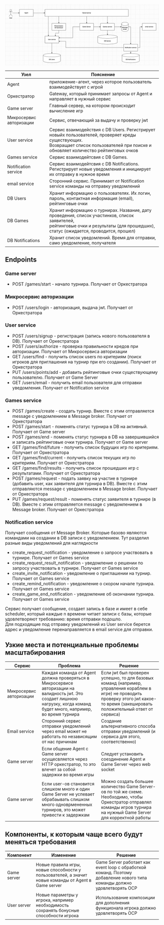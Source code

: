 ![Диаграмма архитектуры](architecture_diagram.png)

| Узел                    | Пояснение                                                                                                                                                                                   | 
|-------------------------|---------------------------------------------------------------------------------------------------------------------------------------------------------------------------------------------|
| Agent                   | приложение-агент, через которое пользователь взаимодействует с игрой                                                                                                                        |
| Оркестратор             | Gateway, который принимает запросы от Agent и направляет в нужный сервис                                                                                                                    |
| Game server             | Главный сервер, на котором происходит вычисление игр                                                                                                                                        |
| Микросервис авторизации | Сервис, отвечающий за выдачу и проверку jwt                                                                                                                                                 |
| User service            | Сервис взаимодействия с DB Users. Регистрирует новыйх пользователей, проверяет креды существующих. <br/>Возвращает список пользователей при поиске и обновляет количество рейтинговых очков |
| Games service           | Сервис взаимодейтсвия с DB Games.                                                                                                                                                           |
| Notification service    | Сервис взаимодейтсвия с DB Notifications. Регистрирует новые уведомления и инициирует их отправку в нужное время                                                                            |
| email service           | Сторонний сервис. Принимает от Notification service команды на отправку уведомлений                                                                                                         |
| DB Users                | Хранит информацию о пользователях. Их логин, пароль, контактная информация (email), рейтинговые очки                                                                                        |
| DB Games                | Хранит информацию о турнирах. Название, дату проведения, список участинков, список заявителей, <br/>рейтинговые очки и результаты (для прошедших), статус (ожидается, проводится, прошел)   |
| DB Notifications        | Хранит список уведомлений. Время для отправки, само уведомление, получателя                                                                                                                 |

## Endpoints
### Game server

- POST /games/start - начало турнира. Получает от Оркестратора

### Микросервис авторизации

- POST /users/login - авторизация, выдача jwt. Получает от Оркестратора

### User service

- POST /users/signup - регистрация (запись нового пользователя в DB). Получает от Оркестратора
- POST /users/authorize - проверка правильности кредов при авторизации. Получает от Микросервиса авторизации
- GET /users/find - получить список users по критериям (поиск игроков для приглашения на турнир при его создании). Получает от Оркестратора
- PUT /users/points/add - добавить рейтинговые очки существующему пользователю. Получает от Game Server
- GET /users/email - получить email пользователя для отправки уведомления. Получает от Notification service

### Games service

- POST /games/create - создать турнир. Вместе с этим отправляется message с уведомлением в Message broker. Получает от Оркестратора
- POST /games/start - поменять статус турнира в DB на активный. Получает от Game server
- POST /games/end - поменять статус турнира в DB на завершившийся и записать рейтинговые очки турнира. Получает от Game server
- GET /games/find/future - получить список будущих игр по критериям. Получает от Оркестратора
- GET /games/find/current - получить список текущих игр по критериям. Получает от Оркестратора
- GET /games/find/results - получить список прошедших игр с результатами. Получает от Оркестратора
- POST /games/request - подать заявку на участие в турнире (добавить user, как заявителя для турнира в DB). Вместе с этим отправляются message с уведомлением в Message broker. Получает от Оркестратора
- PUT /games/request/result - поменять статус заявителя в турнире (в DB). Вместе с этим отправляется message с уведомлением в Message broker. Получает от Оркестратора

### Notification service
Получает сообщения от Message Broker. Которые базово являются командами на создании в DB записи с уведомлением. Тут разделил разные виды уведомлений для наглядности

- create_request_notification - уведомление о запросе участвовать в турнире. Получает от Games service
- create_request_result_notification - уведомление о решении по запросу участвовать в турнире. Получает от Games service
- create_invite_notification - уведомление о приглашении на турнир. Получает от Games service
- create_remind_notification - уведомление о скором начале турнира. Получает от Games service
- create_game_end_notification - уведомление об окончании турнира. Получает от Games service

Сервис получает сообщение, создает запись в базе и имеет в себе scheduler, который каждые n времени читает записи с базы, которые удовлетворяют требованию: время отправки подошло. <br/> 
Для подходящие под отправку уведомлений из User service берется адрес и уведомление перенаправляется в email service для отправки.

## Узкие места и потенциальные проблемы масштабирования
| Сервис                  | Проблема                                                                                                                                                                   | Решение                                                                                                                                                                                  |
|-------------------------|----------------------------------------------------------------------------------------------------------------------------------------------------------------------------|------------------------------------------------------------------------------------------------------------------------------------------------------------------------------------------|
| Микросервис авторизации | Каждая команда от Agent должна проверяться в Микросервисе авторизации на валидность jwt. Это создает лишнюю нагрузку, когда команд будет много, например, во время турнира | Если jwt был проверен успешно, то для базовых команд (например, управления кораблем в игре) не проводить проверку этого jwt какое-то время (закешировать положительный ответ от сервиса) |
| Email service           | Сторонний сервис отправки уведомлений через email может не работать по независящим от нас причинам                                                                         | Создание альтернативного способа отправки уведомлений (и сервиса для этого, соответственно)                                                                                              |
| Game server             | Если общение Agent с Game server осущесвляется через HTTP оркестратор, то это влечет за собой задержки во время игры                                                       | Следует установить соездинение Agent и Game Server через web socket                                                                                                                      |
| Game server             | Если user-ов становится слишком много и один Game Server не успевает обрабаывать слишком много одноврмененных турниров, это может привести к задержкам                     | Можно создать большее количество Game Server-ов по той же схеме. Необходимо, чтобы Оркестратор отправлял команды игров турнира на нужный Game Server для корректной работы               |

## Компоненты, к которым чаще всего будут меняться требования
| Компонент   | Изменение                                                                                            | Решение                                                                                                                  |
|-------------|------------------------------------------------------------------------------------------------------|--------------------------------------------------------------------------------------------------------------------------|
| Game server | Новые правила игры, новые способности у пользователей, а значит новые команды от Agent в Game server | Game Server работает как event loop с обработкой команд. Поэтому добавление нового типа команды должно удовлетворять OCP |
| User server | Новые параметры у игрока, например необходимость сохранять бонусные способности игрока               | Использование композиции для дополнения функционала игрока должно удовлетворять OCP                                      |

